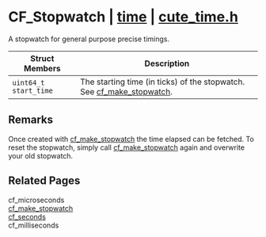 # CF_Stopwatch | [time](https://github.com/RandyGaul/cute_framework/blob/master/docs/time/README.md) | [cute_time.h](https://github.com/RandyGaul/cute_framework/blob/master/include/cute_time.h)

A stopwatch for general purpose precise timings.

Struct Members | Description
--- | ---
`uint64_t start_time` | The starting time (in ticks) of the stopwatch. See [cf_make_stopwatch](https://github.com/RandyGaul/cute_framework/blob/master/docs/time/cf_make_stopwatch.md).

## Remarks

Once created with [cf_make_stopwatch](https://github.com/RandyGaul/cute_framework/blob/master/docs/time/cf_make_stopwatch.md) the time elapsed can be fetched. To reset the stopwatch, simply call
[cf_make_stopwatch](https://github.com/RandyGaul/cute_framework/blob/master/docs/time/cf_make_stopwatch.md) again and overwrite your old stopwatch.

## Related Pages

cf_microseconds  
[cf_make_stopwatch](https://github.com/RandyGaul/cute_framework/blob/master/docs/time/cf_make_stopwatch.md)  
[cf_seconds](https://github.com/RandyGaul/cute_framework/blob/master/docs/time/cf_seconds.md)  
cf_milliseconds  
